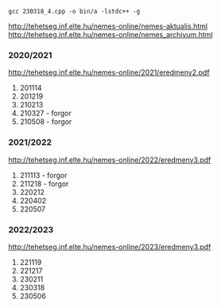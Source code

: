 `gcc 230318_4.cpp -o bin/a -lstdc++ -g`

http://tehetseg.inf.elte.hu/nemes-online/nemes-aktualis.html  
http://tehetseg.inf.elte.hu/nemes-online/nemes_archivum.html  

### 2020/**2021**
http://tehetseg.inf.elte.hu/nemes-online/2021/eredmeny2.pdf  

1. 201114
2. 201219
3. 210213
4. 210327 - forgor
5. 210508 - forgor

### 2021/**2022**
http://tehetseg.inf.elte.hu/nemes-online/2022/eredmeny3.pdf  

1. 211113 - forgor
2. 211218 - forgor
3. 220212
4. 220402
5. 220507

### 2022/**2023**
http://tehetseg.inf.elte.hu/nemes-online/2023/eredmeny3.pdf  

1. 221119
2. 221217
3. 230211
4. 230318
5. 230506